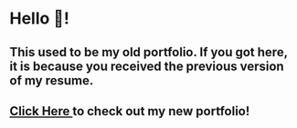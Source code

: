 # Hello 👋!

## This used to be my old portfolio. If you got here, it is because you received the previous version of my resume.

## <a href="https://nicopedrazaportfolio.netlify.app/"> Click Here </a> to check out my new portfolio!

